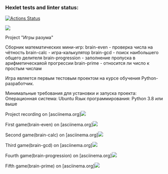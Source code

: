 ### Hexlet tests and linter status:
[![Actions Status](https://github.com/Ave-Kor/python-project-49/actions/workflows/hexlet-check.yml/badge.svg)](https://github.com/Ave-Kor/python-project-49/actions)

<a href="https://codeclimate.com/github/Ave-Kor/python-project-49/maintainability"><img src="https://api.codeclimate.com/v1/badges/1f8e196b64828d03b536/maintainability" /></a>


Project "Игры разума"

Сборник математических мини-игр:
brain-even         - проверка числа на чётность
brain-calc         - игра-калькулятор
brain-gcd          - поиск наибольшего общего делителя
brain-progression  - заполнение пропуска в арифметическаяой прогрессии
brain-prime        - относится ли число к простым числам

Игра является первым тестовым проектом на курсе обучения Python-разработчик.

Минимальные требования для установки и запуска проекта:
Операционная система: Ubuntu
Язык программирования: Python 3.8 или выше


Project recording on [asciinema.org]<a href="https://asciinema.org/a/dk86URdaxnuNQfcTIjPHArMqz" target="_blank"><img src="https://asciinema.org/a/dk86URdaxnuNQfcTIjPHArMqz.svg" /></a>


First game(brain-even) on [asciinema.org]<a href="https://asciinema.org/a/uqn7N248vykyRv2KobCdbDOfT" target="_blank"><img src="https://asciinema.org/a/uqn7N248vykyRv2KobCdbDOfT.svg" /></a>

Second game(brain-calc) on [asciinema.org]<a href="https://asciinema.org/a/QVFOG4vnlc0JtT5zv3EI6NDDN" target="_blank"><img src="https://asciinema.org/a/QVFOG4vnlc0JtT5zv3EI6NDDN.svg" /></a>

Third game(brain-gcd) on [asciinema.org]<a href="https://asciinema.org/a/KgwwZtEaXG2M0atbUix9qKgpw" target="_blank"><img src="https://asciinema.org/a/KgwwZtEaXG2M0atbUix9qKgpw.svg" /></a>

Fourth game(brain-progression) on [asciinema.org]<a href="https://asciinema.org/a/RdMkRo9mogfjZeJs6F7WUKU9z" target="_blank"><img src="https://asciinema.org/a/RdMkRo9mogfjZeJs6F7WUKU9z.svg" /></a>

Fifth game(brain-prime) on [asciinema.org]<a href="https://asciinema.org/a/8XdlIoJJOCk7SBhfn4gFeyTj9" target="_blank"><img src="https://asciinema.org/a/8XdlIoJJOCk7SBhfn4gFeyTj9.svg" /></a>
